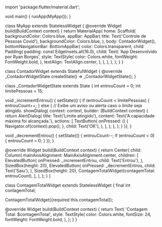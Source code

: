 import 'package:flutter/material.dart';

void main() {
  runApp(MyApp());
}

class MyApp extends StatelessWidget {
  @override
  Widget build(BuildContext context) {
    return MaterialApp(
      home: Scaffold(
        backgroundColor: Colors.blue,
        appBar: AppBar(
          title: Text('Controle de Pessoas Covid'),
          backgroundColor: Colors.blue,
        ),
        body: ContadorWidget(),
        bottomNavigationBar: BottomAppBar(
          color: Colors.transparent,
          child: Padding(
            padding: const EdgeInsets.all(16.0),
            child: Text(
              'App Desenvolvido por Ryan Borges',
              style: TextStyle(
                color: Colors.white,
                fontWeight: FontWeight.bold,
              ),
              textAlign: TextAlign.center,
            ),
          ),
        ),
      ),
    );
  }
}

class ContadorWidget extends StatefulWidget {
  @override
  _ContadorWidgetState createState() => _ContadorWidgetState();
}

class _ContadorWidgetState extends State<ContadorWidget> {
  int entrouCount = 0;
  int limitePessoas = 15;

  void _incrementEntrou() {
    setState(() {
      if (entrouCount < limitePessoas) {
        entrouCount++;
      } else {
        // Exibe um aviso ou alerta caso o limite seja atingido.
        showDialog(
          context: context,
          builder: (BuildContext context) {
            return AlertDialog(
              title: Text('Limite atingido'),
              content: Text('A capacidade máxima foi alcançada.'),
              actions: <Widget>[
                TextButton(
                  onPressed: () {
                    Navigator.of(context).pop();
                  },
                  child: Text('OK'),
                ),
              ],
            );
          },
        );
      }
    });
  }

  void _decrementEntrou() {
    setState(() {
      entrouCount--;
      if (entrouCount < 0) {
        entrouCount = 0;
      }
    });
  }

  @override
  Widget build(BuildContext context) {
    return Center(
      child: Column(
        mainAxisAlignment: MainAxisAlignment.center,
        children: <Widget>[
          ElevatedButton(
            onPressed: _incrementEntrou,
            child: Text('Entrou'),
          ),
          SizedBox(height: 20),
          ElevatedButton(
            onPressed: _decrementEntrou,
            child: Text('Saiu'),
          ),
          SizedBox(height: 20),
          ContagemTotalWidget(contagemTotal: entrouCount),
        ],
      ),
    );
  }
}

class ContagemTotalWidget extends StatelessWidget {
  final int contagemTotal;

  ContagemTotalWidget({required this.contagemTotal});

  @override
  Widget build(BuildContext context) {
    return Text(
      'Contagem Total: $contagemTotal',
      style: TextStyle(
        color: Colors.white,
        fontSize: 24,
        fontWeight: FontWeight.bold,
      ),
    );
  }
}
